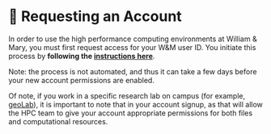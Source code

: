# 🎉 Requesting an Account

In order to use the high performance computing environments at William & Mary, you must first request access for your W&M user ID. You initiate this process by **following the [instructions here](https://www.wm.edu/offices/it/services/researchcomputing/acctreq/index.php)**. 

Note: the process is not automated, and thus it can take a few days before your new account permissions are enabled.

Of note, if you work in a specific research lab on campus (for example, [geoLab](geolab.wm.edu)), it is important to note that in your account signup, as that will allow the HPC team to give your account appropriate permissions for both files and computational resources.
